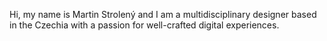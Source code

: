 Hi, my name is Martin Strolený and I am a multidisciplinary designer based in the Czechia with a passion for well-crafted digital experiences.
